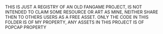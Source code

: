 
THIS IS JUST A REGISTRY OF AN OLD FANGAME PROJECT, IS NOT INTENDED TO CLAIM SOME RESOURCE OR ART AS MINE, NEITHER SHARE THEN TO OTHERS USERS AS A FREE ASSET.
ONLY THE CODE IN THIS FOLDER IS OF MY PROPERTY, ANY ASSETS IN THIS PROJECT IS OF POPCAP PROPERTY
